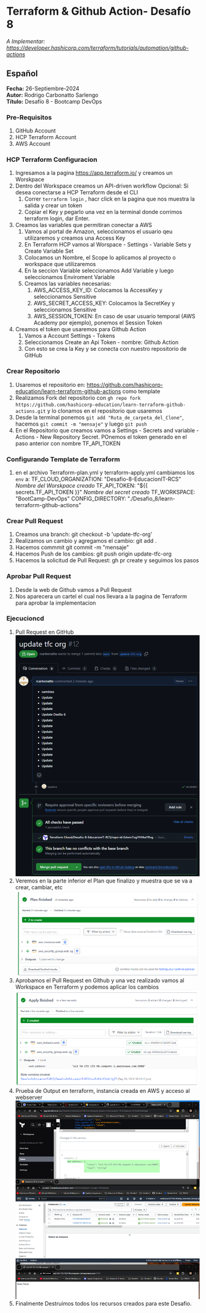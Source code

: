 #  Terraform & Github Action- Desafío 8
*A Implementar: https://developer.hashicorp.com/terraform/tutorials/automation/github-actions*

## Español

**Fecha:** 26-Septiembre-2024  
**Autor:** Rodrigo Carbonatto Sarlengo  
**Título:** Desafío 8 - Bootcamp DevOps

### Pre-Requisitos
1. GitHub Account
2. HCP Terraform Account
3. AWS Account

### HCP Terraform Configuracion
1. Ingresamos a la pagina https://app.terraform.io/ y creamos un Worskpace
2. Dentro del Workspace creamos un API-driven workflow
    Opcional: Si desea conectarse a HCP Terraform desde el CLI
    1. Correr `terraform login` , hacr click en la pagina que nos muestra la salida y crear un token
    2. Copiar el Key y pegarlo una vez en la terminal donde corrimos terraform login, dar Enter. 
3. Creamos las variables que permitiran conectar a AWS 
    1. Vamos al portal de Amazon, seleccionamos el usuario qeu utilizaremos y creamos una Access Key
    2. En Terraform HCP vamos al Worspace - Settings - Variable Sets y Create Variable Set
    3. Colocamos un Nombre, el Scope lo aplicamos al proyecto o workspace que utilizaremos
    4. En la seccion Variable seleccionamos Add Variable y luego seleccionamos Enviroment Variable
    5. Creamos las variables necesarias: 
        1. AWS_ACCESS_KEY_ID: Colocamos la AccessKey y seleccionamos Sensitive
        2. AWS_SECRET_ACCESS_KEY: Colocamos la SecretKey y seleccionamos Sensitive
        3. AWS_SESSION_TOKEN: En caso de usar usuario temporal (AWS Academy por ejemplo), ponemos el Session Token
6. Creamos el token que usaremos para Github Action
    1. Vamos a Account Settings - Tokens
    2. Seleccionamos Create an Api Token - nombre: Github Action
    3. Con esto se crea la Key y se conecta con nuestro repositorio de GitHub

### Crear Repositorio
1. Usaremos el repositorio en: https://github.com/hashicorp-education/learn-terraform-github-actions como template 
2. Realizamos Fork del repositorio con `gh repo fork https://github.com/hashicorp-education/learn-terraform-github-actions.git` y lo clonamos en el repositorio que usaremos
3. Desde la terminal ponemos `git add "Ruta_de_carpeta_del_Clone"`, hacemos `git commit -m "mensaje"` y luego `git push`
4. En el Repositorio que creamos vamos a Settings - Secrets and variable - Actions - New Repository Secret. POnemos el token generado en el paso anterior con nombre TF_API_TOKEN

### Configurando Template de Terraform
1. en el archivo Terraform-plan.yml y terraform-apply.yml cambiamos los `env` a: 
    TF_CLOUD_ORGANIZATION: "Desafio-8-EducacionIT-RCS" *Nombre del Worskpace creado*
    TF_API_TOKEN: "${{ secrets.TF_API_TOKEN }}" *Nombre del secret creado*
    TF_WORKSPACE: "BootCamp-DevOps"
    CONFIG_DIRECTORY: "./Desafio_8/learn-terraform-github-actions"

### Crear Pull Request
1. Creamos una branch: git checkout -b 'update-tfc-org'
2. Realizamos un cambio y agregamos el cambio: git add .
3. Hacemos commmit git commit -m "mensaje"
4. Hacemos Push de los cambios: git push origin update-tfc-org
5. Hacemos la solicitud de Pull Request: gh pr create y seguimos los pasos

### Aprobar Pull Request
1. Desde la web de Github vamos a Pull Request
2. Nos aparecera un cartel el cual nos llevara a la pagina de Terraform para aprobar la implementacion

### Ejecucioncd 
1. Pull Request en GitHub ![Pull Request GitHub](./ScreenCapture/1.PullRequest_GitHub.png)
2. Veremos en la parte inferior el Plan que finalizo y muestra que se va a crear, cambiar, etc ![Terraform Plan](./ScreenCapture/2.Terraform%20Plan.png)
3. Aprobamos el Pull Request en Github y una vez realizado vamos al Workspace en Terraform y podemos aplicar los cambios ![Apply Finish](./ScreenCapture/3.%20Apply%20Finish.png)
4. Prueba de Output en terraform, instancia creada en AWS y acceso al webserver ![Ingresando al Sitio](./ScreenCapture/4.%20Ingresando%20al%20Sitio.png)
5. Finalmente Destruimos todos los recursos creados para este Desafio.


    


